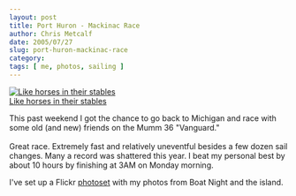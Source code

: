 ```yaml
---
layout: post
title: Port Huron - Mackinac Race
author: Chris Metcalf
date: 2005/07/27
slug: port-huron-mackinac-race
category: 
tags: [ me, photos, sailing ]
---
```


<p><a href="http://flickr.com/photos/chrismetcalf/sets/651631/" title="Like horses in their stables"><img src="http://photos23.flickr.com/28923148_7a848f0d6f.jpg" alt="Like horses in their stables" class="flickrphoto" /></a><br />
<a class="photocaption" href="http://www.flickr.com/photos/chrismetcalf/28923148/">Like horses in their stables</a></p>
<p>This past weekend I got the chance to go back to Michigan and race with some old (and new) friends on the Mumm 36 "Vanguard."<br />
<br />
Great race. Extremely fast and relatively uneventful besides a few dozen sail changes. Many a record was shattered this year. I beat my personal best by about 10 hours by finishing at 3AM on Monday morning.</p>
I've set up a Flickr <a href="http://flickr.com/photos/chrismetcalf/sets/651631/">photoset</a> with my photos from Boat Night and the island.
